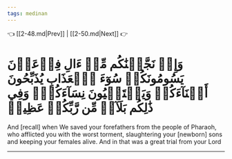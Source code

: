 ```yaml
---
tags: medinan
---
```


👈 [[2-48.md|Prev]] | [[2-50.md|Next]] 👉

# وَإِذۡ نَجَّيۡنَٰكُم مِّنۡ ءَالِ فِرۡعَوۡنَ يَسُومُونَكُمۡ سُوٓءَ ٱلۡعَذَابِ يُذَبِّحُونَ أَبۡنَآءَكُمۡ وَيَسۡتَحۡيُونَ نِسَآءَكُمۡۚ وَفِي ذَٰلِكُم بَلَآءٞ مِّن رَّبِّكُمۡ عَظِيمٞ

And [recall] when We saved your forefathers from the people of Pharaoh, who afflicted you with the worst torment, slaughtering your [newborn] sons and keeping your females alive. And in that was a great trial from your Lord

---

